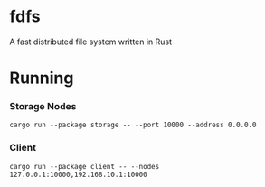 # fdfs
A fast distributed file system written in Rust


# Running
### Storage Nodes
`cargo run --package storage -- --port 10000 --address 0.0.0.0`

### Client
`cargo run --package client -- --nodes 127.0.0.1:10000,192.168.10.1:10000`
